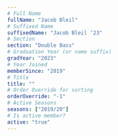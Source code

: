 ```yaml
---
# Full Name
fullName: "Jacob Bleil"
# Suffixed Name
suffixedName: "Jacob Bleil ’23"
# Section
section: "Double Bass"
# Graduation Year (or name suffix)
gradYear: "2023"
# Year Joined
memberSince: "2019"
# Title
title: ""
# Order Override for sorting
orderOverride: "-1"
# Active Seasons
seasons: ["2019/20"]
# Is active member?
active: "true"
---
```


